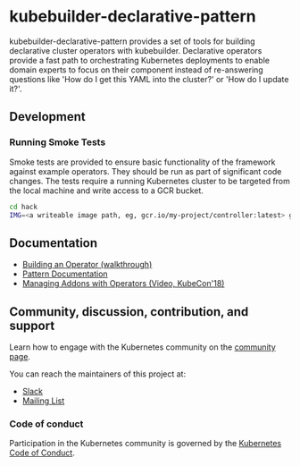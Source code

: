 # kubebuilder-declarative-pattern

kubebuilder-declarative-pattern provides a set of tools for building declarative cluster operators with kubebuilder. Declarative operators provide a fast path to orchestrating Kubernetes deployments to enable domain experts to focus on their component instead of re-answering questions like 'How do I get this YAML into the cluster?' or 'How do I update it?'.

## Development

### Running Smoke Tests

Smoke tests are provided to ensure basic functionality of the framework against example operators. They should be run as part of significant code changes. The tests require a running Kubernetes cluster to be targeted from the local machine and write access to a GCR bucket.

```bash
cd hack
IMG=<a writeable image path, eg, gcr.io/my-project/controller:latest> go run smoketest.go
```

## Documentation

- [Building an Operator (walkthrough)](./docs/addon/walkthrough/README.md)
- [Pattern Documentation](https://godoc.org/github.com/talsharon48/kubebuilder-declarative-pattern/pkg/patterns)
- [Managing Addons with Operators (Video, KubeCon'18)](https://www.youtube.com/watch?v=LPejvfBR5_w)

## Community, discussion, contribution, and support

Learn how to engage with the Kubernetes community on the [community page](http://kubernetes.io/community/).

You can reach the maintainers of this project at:

- [Slack](http://slack.k8s.io/)
- [Mailing List](https://groups.google.com/forum/#!forum/kubernetes-dev)

### Code of conduct

Participation in the Kubernetes community is governed by the [Kubernetes Code of Conduct](code-of-conduct.md).

[owners]: https://git.k8s.io/community/contributors/guide/owners.md
[Creative Commons 4.0]: https://git.k8s.io/website/LICENSE
